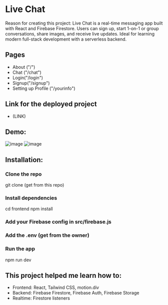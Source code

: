 # Live Chat 
Reason for creating this project: Live Chat is a real-time messaging app built with React and Firebase Firestore. Users can sign up, start 1-on-1 or group conversations, share images, and receive live updates. Ideal for learning modern full-stack development with a serverless backend.

## Pages
- About ("/")
- Chat ("/chat")
- Login("/login")
- Signup("/signup")
- Setting up Profile ("/yourinfo")

## Link for the deployed project
- (LINK)

## Demo:
![image](https://github.com/user-attachments/assets/74fb81c4-5497-43d1-9e96-f759c10f43e8)
![image](https://github.com/user-attachments/assets/10778f75-e984-4296-9090-e94ecd5842b9)

## Installation:
### Clone the repo
git clone (get from this repo)

### Install dependencies
cd frontend
npm install

### Add your Firebase config in src/firebase.js
### Add the .env (get from the owner)
### Run the app
npm run dev


## This project helped me learn how to:
- Frontend: React, Tailwind CSS, motion.div
- Backend: Firebase Firestore, Firebase Auth, Firebase Storage
- Realtime: Firestore listeners
